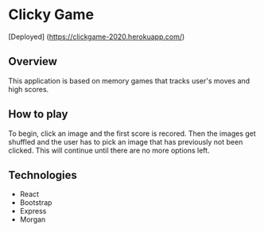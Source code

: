 # Clicky Game
[Deployed] (https://clickgame-2020.herokuapp.com/)

## Overview
This application is based on memory games that tracks user's moves and high scores.


## How to play
To begin, click an image and the first score is recored. Then the images get shuffled and the user has to pick an image that has previously not been clicked. This will continue until there are no more options left.


## Technologies
* React
* Bootstrap
* Express
* Morgan